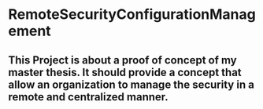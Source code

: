 # RemoteSecurityConfigurationManagement
This Project is about a proof of concept of my master thesis. It should provide a concept that allow an organization to manage the security in a remote and centralized manner. 
---
